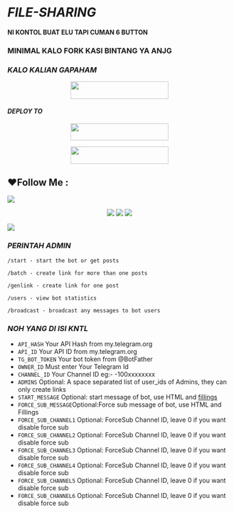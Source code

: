 # ***FILE-SHARING***


**NI KONTOL BUAT ELU TAPI CUMAN 6 BUTTON**

### **MINIMAL KALO FORK KASI BINTANG YA ANJG**
### ***KALO KALIAN GAPAHAM***
<p align="center"><a href="https://www.telegram.dog/whycio"> <img src="https://img.shields.io/badge/TEKAN%20INI%20KONTOL-Green?style=for-the-badge&logo=KONTOL" width="220" height="38.45"/></a></p>



#### ***DEPLOY TO***
<p align="center"><a href="https://heroku.com/deploy?template=https://github.com/cioyourfvboynih/CioXfsub3"> <img src="https://img.shields.io/badge/Web%20Heroku-blueviolet?style=for-the-badge&logo=heroku" width="220" height="38.45"/></a></p>
<p align="center"><a href="https://telegram.dog/XTZ_HerokuBot?start=UmV5eU5hZGEvUmV5eS1YRnN1Yi1Cb3QyIG1haW4"> <img src="https://img.shields.io/badge/Bot%20Heroku-red?style=for-the-badge&logo=heroku" width="220" height="38.45"/></a></p>

## ❤️Follow Me :
</p>
<img src="https://user-images.githubusercontent.com/73097560/115834477-dbab4500-a447-11eb-908a-139a6edaec5c.gif">
    <p align="center"> 
    <a href="https://t.me/whycio" target="blank"><img src="https://img.icons8.com/nolan/55/telegram-app.png" /></a>
    <a href="https://t.me/cioyourfvboy" target="blank"><img src="https://img.icons8.com/nolan/55/telegram-app.png" /></a>
    <a href="https://instagram.com/d.wrdna" target="blank"><img src="https://img.icons8.com/nolan/55/instagram-new.png" /></a>
</p>
<img src="https://user-images.githubusercontent.com/73097560/115834477-dbab4500-a447-11eb-908a-139a6edaec5c.gif">



### ***PERINTAH ADMIN***

```
/start - start the bot or get posts

/batch - create link for more than one posts

/genlink - create link for one post

/users - view bot statistics

/broadcast - broadcast any messages to bot users
```

### ***NOH YANG DI ISI KNTL***

* `API_HASH` Your API Hash from my.telegram.org
* `API_ID` Your API ID from my.telegram.org
* `TG_BOT_TOKEN` Your bot token from @BotFather
* `OWNER_ID` Must enter Your Telegram Id
* `CHANNEL_ID` Your Channel ID eg:- -100xxxxxxxx
* `ADMINS` Optional: A space separated list of user_ids of Admins, they can only create links
* `START_MESSAGE` Optional: start message of bot, use HTML and <a href='https://github.com/codexbotz/File-Sharing-Bot/blob/main/README.md#start_message'>fillings</a>
* `FORCE_SUB_MESSAGE`Optional:Force sub message of bot, use HTML and Fillings
* `FORCE_SUB_CHANNEL1` Optional: ForceSub Channel ID, leave 0 if you want disable force sub
* `FORCE_SUB_CHANNEL2` Optional: ForceSub Channel ID, leave 0 if you want disable force sub
* `FORCE_SUB_CHANNEL3` Optional: ForceSub Channel ID, leave 0 if you want disable force sub
* `FORCE_SUB_CHANNEL4` Optional: ForceSub Channel ID, leave 0 if you want disable force sub
* `FORCE_SUB_CHANNEL5` Optional: ForceSub Channel ID, leave 0 if you want disable force sub
* `FORCE_SUB_CHANNEL6` Optional: ForceSub Channel ID, leave 0 if you want disable force sub

